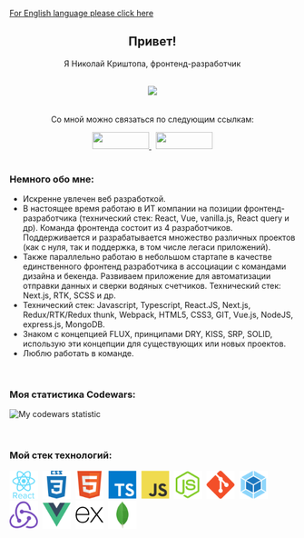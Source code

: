 [For English language please click here](https://github.com/NikolayKrishtopa)
<br />
<div align="center">
<h2>Привет!</h2>
<p>Я Николай Криштопа, фронтенд-разработчик</p>
</div>

<br />

<div align="center">
<img src="https://xakep.ru/wp-content/uploads/2015/08/41885761_xl.jpg" width="500" />
</div>

<br />

<div align="center">
  <p>Со мной можно связаться по следующим ссылкам:</p>
  <a href="https://t.me/Nikolay_Krishtopa">
    <img src="https://img.shields.io/badge/Telegram-blue?logo=telegram"  width="100" height="30"/>
  </a>
  &nbsp;
  <a href="mailto:Nikolay.krishtopa@gmail.com">
    <img src="https://img.shields.io/badge/email-yellow?logo=gmail" width="100" height="30"/>
  </a>
</div>

<br />

### Немного обо мне:

- Искренне увлечен веб разработкой.
- В настоящее время работаю в ИТ компании на позиции фронтенд-разработчика (технический стек: React, Vue, vanilla.js, React query и др). Команда фронтенда состоит из 4 разработчиков. Поддерживается и разрабатывается множество различных 
  проектов (как с нуля, так и поддержка, в том числе легаси приложений).
- Также параллельно работаю в небольшом стартапе в качестве единственного фронтенд разработчика в ассоциации с командами дизайна и бекенда. Развиваем приложение для автоматизации отправки данных и сверки водяных счетчиков. Технический 
  стек: Next.js, RTK, SCSS и др.
- Технический стек: Javascript, Typescript, React.JS, Next.js, Redux/RTK/Redux thunk, Webpack, HTML5, CSS3, GIT, Vue.js, NodeJS, express.js, MongoDB.
- Знаком с концепцией FLUX, принципами DRY, KISS, SRP, SOLID, использую эти концепции для существующих или новых проектов.
- Люблю работать в команде.

<br />

### Моя статистика Codewars:

![My codewars statistic](https://www.codewars.com/users/rsschool_89a4fa49beaf0ef2/badges/large)

<br />

### Мой стек технологий:

<div>
  <img src="https://github.com/devicons/devicon/blob/master/icons/react/react-original-wordmark.svg" title="React" alt="React" width="50" height="50"/>&nbsp;
  <img src="https://github.com/devicons/devicon/blob/master/icons/css3/css3-plain-wordmark.svg"  title="CSS3" alt="CSS" width="50" height="50"/>&nbsp;
  <img src="https://github.com/devicons/devicon/blob/master/icons/html5/html5-original.svg" title="HTML5" alt="HTML5" width="50" height="50"/>&nbsp;
    <img src="https://github.com/devicons/devicon/blob/master/icons/typescript/typescript-original.svg" title="Typescript" alt="Typescript" width="50" height="50"/>&nbsp;
  <img src="https://github.com/devicons/devicon/blob/master/icons/javascript/javascript-original.svg" title="JavaScript" alt="JavaScript" width="50" height="50"/>&nbsp;
  <img src="https://github.com/devicons/devicon/blob/master/icons/nodejs/nodejs-original.svg" title="NodeJS" alt="NodeJS" width="50" height="50"/>&nbsp;
  <img src="https://github.com/devicons/devicon/blob/master/icons/git/git-original.svg" title="Git" alt="Git" width="50" height="50"/>&nbsp;
  <img src="https://github.com/devicons/devicon/blob/master/icons/webpack/webpack-original.svg" title="Webpack" alt="Webpack" width="50" height="50"/>&nbsp;
  <img src="https://github.com/devicons/devicon/blob/master/icons/redux/redux-original.svg" title="Redux" alt="Redux" width="50" height="50"/>&nbsp;
     <img src="https://github.com/devicons/devicon/blob/master/icons/vuejs/vuejs-original.svg" title="VueJS" alt="VueJS" width="50" height="50"/>&nbsp;
  <img src="https://github.com/devicons/devicon/blob/master/icons/express/express-original.svg" title="express" alt="express" width="50" height="50"/>&nbsp;
  <img src="https://github.com/devicons/devicon/blob/master/icons/mongodb/mongodb-original.svg" title="mongodb" alt="mongodb" width="50" height="50"/>&nbsp;
</div>
